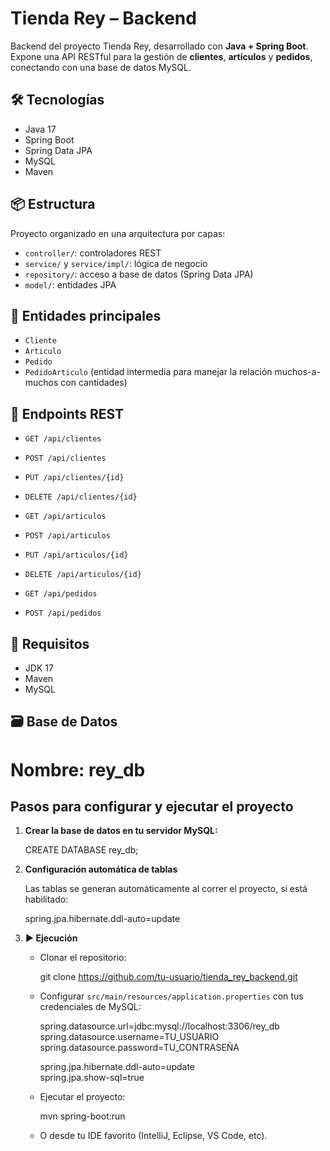 # Tienda Rey – Backend

Backend del proyecto Tienda Rey, desarrollado con **Java + Spring Boot**. Expone una API RESTful para la gestión de **clientes**, **artículos** y **pedidos**, conectando con una base de datos MySQL.

## 🛠 Tecnologías

- Java 17
- Spring Boot
- Spring Data JPA
- MySQL
- Maven

## 📦 Estructura

Proyecto organizado en una arquitectura por capas:

- `controller/`: controladores REST
- `service/` y `service/impl/`: lógica de negocio
- `repository/`: acceso a base de datos (Spring Data JPA)
- `model/`: entidades JPA

## 📄 Entidades principales

- `Cliente`
- `Articulo`
- `Pedido`
- `PedidoArticulo` (entidad intermedia para manejar la relación muchos-a-muchos con cantidades)

## 🔌 Endpoints REST

- `GET /api/clientes`
- `POST /api/clientes`
- `PUT /api/clientes/{id}`
- `DELETE /api/clientes/{id}`

- `GET /api/articulos`
- `POST /api/articulos`
- `PUT /api/articulos/{id}`
- `DELETE /api/articulos/{id}`

- `GET /api/pedidos`
- `POST /api/pedidos`

## 🧱 Requisitos

- JDK 17
- Maven
- MySQL

## 🗃 Base de Datos

# Nombre: rey_db

## Pasos para configurar y ejecutar el proyecto

1. **Crear la base de datos en tu servidor MySQL:**

    CREATE DATABASE rey_db;

2. **Configuración automática de tablas**

    Las tablas se generan automáticamente al correr el proyecto, si está habilitado:

    spring.jpa.hibernate.ddl-auto=update

3. **▶️ Ejecución**

    - Clonar el repositorio:

        git clone https://github.com/tu-usuario/tienda_rey_backend.git

    - Configurar `src/main/resources/application.properties` con tus credenciales de MySQL:

        spring.datasource.url=jdbc:mysql://localhost:3306/rey_db  
        spring.datasource.username=TU_USUARIO  
        spring.datasource.password=TU_CONTRASEÑA  

        spring.jpa.hibernate.ddl-auto=update  
        spring.jpa.show-sql=true  

    - Ejecutar el proyecto:

        mvn spring-boot:run

    - O desde tu IDE favorito (IntelliJ, Eclipse, VS Code, etc).
